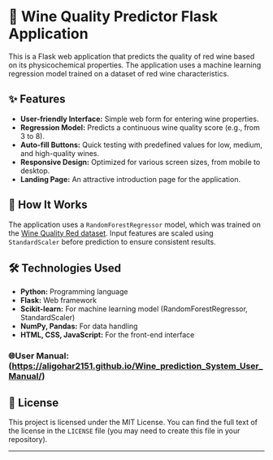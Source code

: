# 🍷 Wine Quality Predictor Flask Application

This is a Flask web application that predicts the quality of red wine based on its physicochemical properties. The application uses a machine learning regression model trained on a dataset of red wine characteristics.

## ✨ Features

* **User-friendly Interface:** Simple web form for entering wine properties.
* **Regression Model:** Predicts a continuous wine quality score (e.g., from 3 to 8).
* **Auto-fill Buttons:** Quick testing with predefined values for low, medium, and high-quality wines.
* **Responsive Design:** Optimized for various screen sizes, from mobile to desktop.
* **Landing Page:** An attractive introduction page for the application.

## 🚀 How It Works

The application uses a `RandomForestRegressor` model, which was trained on the [Wine Quality Red dataset](https://archive.ics.uci.uci.edu/dataset/186/wine+quality). Input features are scaled using `StandardScaler` before prediction to ensure consistent results.

## 🛠️ Technologies Used

* **Python:** Programming language
* **Flask:** Web framework
* **Scikit-learn:** For machine learning model (RandomForestRegressor, StandardScaler)
* **NumPy, Pandas:** For data handling
* **HTML, CSS, JavaScript:** For the front-end interface

### 🌐User Manual: (https://aligohar2151.github.io/Wine_prediction_System_User_Manual/)

## 📄 License

This project is licensed under the MIT License. You can find the full text of the license in the `LICENSE` file (you may need to create this file in your repository).

---
